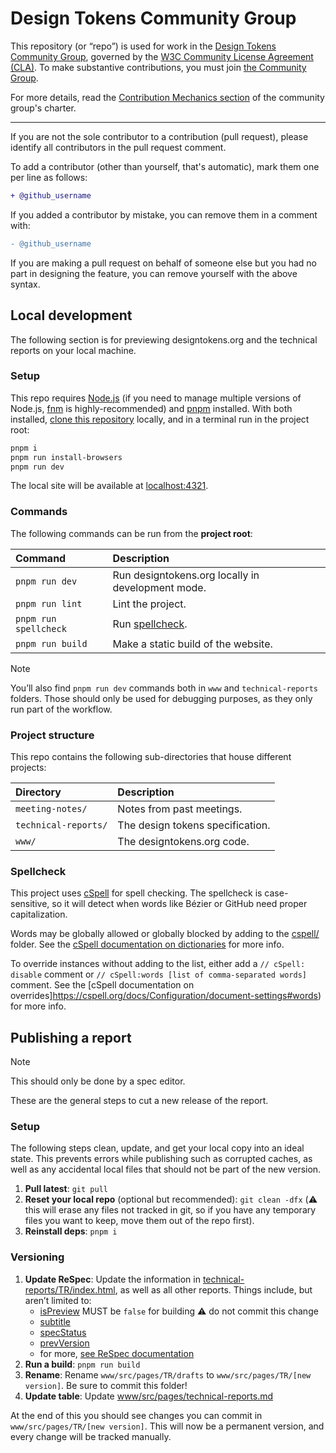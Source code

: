 # Design Tokens Community Group

This repository (or “repo”) is used for work in the [Design Tokens Community Group](https://www.w3.org/community/design-tokens/), governed by the [W3C Community License Agreement (CLA)](https://www.w3.org/community/about/agreements/cla/). To make substantive contributions, you must join [the Community Group](https://www.w3.org/community/design-tokens/).

For more details, read the [Contribution Mechanics section](https://github.com/design-tokens/community-group/blob/main/CHARTER.md#contrib) of the community group's charter.

---

If you are not the sole contributor to a contribution (pull request), please identify all
contributors in the pull request comment.

To add a contributor (other than yourself, that's automatic), mark them one per line as follows:

```diff
+ @github_username
```

If you added a contributor by mistake, you can remove them in a comment with:

```diff
- @github_username
```

If you are making a pull request on behalf of someone else but you had no part in designing the
feature, you can remove yourself with the above syntax.

## Local development

The following section is for previewing designtokens.org and the technical reports on your local machine.

### Setup

This repo requires [Node.js](https://nodejs.org/en) (if you need to manage multiple versions of Node.js, [fnm](https://github.com/Schniz/fnm) is highly-recommended) and [pnpm](https://pnpm.io/) installed. With both installed, [clone this repository](https://docs.github.com/en/repositories/creating-and-managing-repositories/cloning-a-repository) locally, and in a terminal run in the project root:

```sh
pnpm i
pnpm run install-browsers
pnpm run dev
```

The local site will be available at [localhost:4321](http://localhost:4321).

### Commands

The following commands can be run from the **project root**:

| Command               | Description                                       |
| :-------------------- | :------------------------------------------------ |
| `pnpm run dev`        | Run designtokens.org locally in development mode. |
| `pnpm run lint`       | Lint the project.                                 |
| `pnpm run spellcheck` | Run [spellcheck](#spellcheck).                    |
| `pnpm run build`      | Make a static build of the website.               |

> [!NOTE]
> You’ll also find `pnpm run dev` commands both in `www` and `technical-reports` folders. Those should only be used for debugging purposes, as they only run part of the workflow.

### Project structure

This repo contains the following sub-directories that house different projects:

| Directory            | Description                      |
| :------------------- | :------------------------------- |
| `meeting-notes/`     | Notes from past meetings.        |
| `technical-reports/` | The design tokens specification. |
| `www/`               | The designtokens.org code.       |

### Spellcheck

This project uses [cSpell](https://cspell.org/) for spell checking. The spellcheck is case-sensitive, so it will detect when words like Bézier or GitHub need proper capitalization.

Words may be globally allowed or globally blocked by adding to the [cspell/](./cspell/) folder. See the [cSpell documentation on dictionaries](https://cspell.org/docs/dictionaries/) for more info.

To override instances without adding to the list, either add a `// cSpell: disable` comment or `// cSpell:words [list of comma-separated words]` comment. See the [cSpell documentation on overrides]https://cspell.org/docs/Configuration/document-settings#words) for more info.

## Publishing a report

> [!NOTE]
> This should only be done by a spec editor.

These are the general steps to cut a new release of the report.

### Setup

The following steps clean, update, and get your local copy into an ideal state. This prevents errors while publishing such as corrupted caches, as well as any accidental local files that should not be part of the new version.

1. **Pull latest**: `git pull`
1. **Reset your local repo** (optional but recommended): `git clean -dfx` (⚠️ this will erase any files not tracked in git, so if you have any temporary files you want to keep, move them out of the repo first).
1. **Reinstall deps**: `pnpm i`

### Versioning

1. **Update ReSpec**: Update the information in [technical-reports/TR/index.html](technical-reports/TR/index.html), as well as all other reports. Things include, but aren’t limited to:
   - [isPreview](https://respec.org/docs/#isPreview) MUST be `false` for building ⚠️ do not commit this change
   - [subtitle](https://respec.org/docs/#subtitle)
   - [specStatus](https://respec.org/docs/#specStatus)
   - [prevVersion](https://respec.org/docs/#latestVersion)
   - for more, [see ReSpec documentation](https://respec.org/docs/)
2. **Run a build**: `pnpm run build`
3. **Rename**: Rename `www/src/pages/TR/drafts` to `www/src/pages/TR/[new version]`. Be sure to commit this folder!
4. **Update table**: Update [www/src/pages/technical-reports.md](www/src/pages/technical-reports.md)

At the end of this you should see changes you can commit in `www/src/pages/TR/[new version]`. This will now be a permanent version, and every change will be tracked manually.
